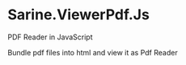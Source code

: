 # Sarine.ViewerPdf.Js
PDF Reader in JavaScript

Bundle pdf files into html and view it as Pdf Reader

